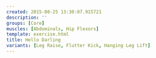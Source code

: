 ```yaml
---
created: 2015-08-25 13:30:07.915721
description: ''
groups: [Core]
muscles: [Abdominals, Hip Flexors]
template: exercise.html
title: Hello Darling
variants: [Leg Raise, Flutter Kick, Hanging Leg Lift]
---
```

